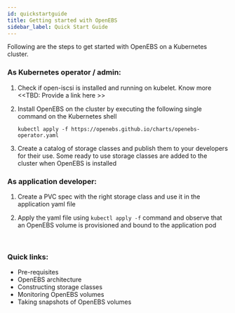```yaml
---
id: quickstartguide
title: Getting started with OpenEBS
sidebar_label: Quick Start Guide
---
```


Following are the steps to get started with OpenEBS on a Kubernetes cluster.

### As Kubernetes operator / admin:

1. Check if open-iscsi is installed and running on kubelet. Know more <<TBD: Provide a link here >>

2. Install OpenEBS on the cluster by executing the following single command on the Kubernetes shell

   ```
   kubectl apply -f https://openebs.github.io/charts/openebs-operator.yaml
   ```

3. Create a catalog of storage classes and publish them to your developers for their use. Some ready to use storage classes are added to the cluster when OpenEBS is installed

### As application developer:

1. Create a PVC spec with the right storage class and use it in the application yaml file

2. Apply the yaml file using `kubectl apply -f` command and observe that an OpenEBS volume is provisioned and bound to the application pod

   ​

### Quick links:

- Pre-requisites 
- OpenEBS architecture
- Constructing storage classes
- Monitoring OpenEBS volumes
- Taking snapshots of OpenEBS volumes









<!-- Hotjar Tracking Code for https://docs.openebs.io -->
<script>
   (function(h,o,t,j,a,r){
       h.hj=h.hj||function(){(h.hj.q=h.hj.q||[]).push(arguments)};
       h._hjSettings={hjid:785693,hjsv:6};
       a=o.getElementsByTagName('head')[0];
       r=o.createElement('script');r.async=1;
       r.src=t+h._hjSettings.hjid+j+h._hjSettings.hjsv;
       a.appendChild(r);
   })(window,document,'https://static.hotjar.com/c/hotjar-','.js?sv=');
</script>
